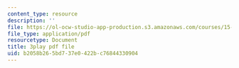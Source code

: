 ```yaml
---
content_type: resource
description: ''
file: https://ol-ocw-studio-app-production.s3.amazonaws.com/courses/15-071-the-analytics-edge-spring-2017/b2058b265bd737e0422bc76844330904_D8HcmzYnBv0.pdf
file_type: application/pdf
resourcetype: Document
title: 3play pdf file
uid: b2058b26-5bd7-37e0-422b-c76844330904
---
```

